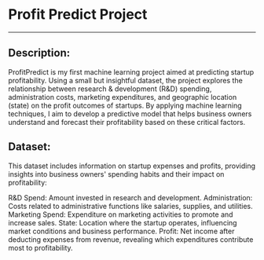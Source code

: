 # Profit Predict Project
_______________________________________________________________________________________________
## Description: 
ProfitPredict is my first machine learning project aimed at predicting startup profitability. Using a small but insightful dataset, the project explores the relationship between research & development (R&D) spending, administration costs, marketing expenditures, and geographic location (state) on the profit outcomes of startups. By applying machine learning techniques, I aim to develop a predictive model that helps business owners understand and forecast their profitability based on these critical factors.
## Dataset: 
This dataset includes information on startup expenses and profits, providing insights into business owners' spending habits and their impact on profitability:

R&D Spend: Amount invested in research and development.
Administration: Costs related to administrative functions like salaries, supplies, and utilities.
Marketing Spend: Expenditure on marketing activities to promote and increase sales.
State: Location where the startup operates, influencing market conditions and business performance.
Profit: Net income after deducting expenses from revenue, revealing which expenditures contribute most to profitability.
